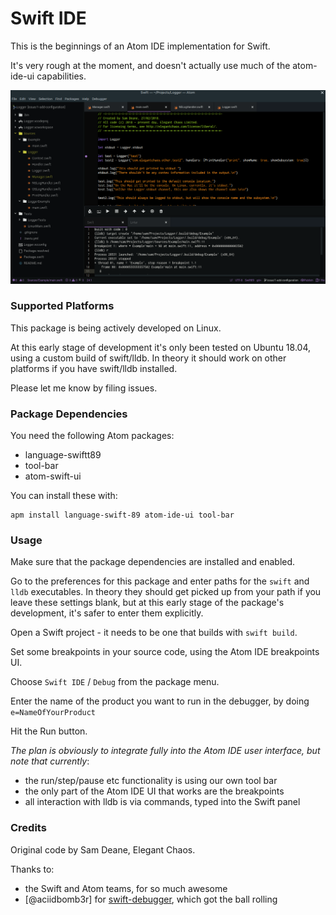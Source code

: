 # Swift IDE

This is the beginnings of an Atom IDE implementation for Swift.

It's very rough at the moment, and doesn't actually use much of the atom-ide-ui capabilities.

![screenshot](screenshot.png)

### Supported Platforms

This package is being actively developed on Linux.

At this early stage of development it's only been tested on Ubuntu 18.04, using a custom build of swift/lldb. In theory it should work on other platforms if you have swift/lldb installed.

Please let me know by filing issues.

### Package Dependencies

You need the following Atom packages:

- language-swiftt89
- tool-bar
- atom-swift-ui

You can install these with:

```
apm install language-swift-89 atom-ide-ui tool-bar
```

### Usage

Make sure that the package dependencies are installed and enabled.

Go to the preferences for this package and enter paths for the `swift` and `lldb` executables. In theory they should get picked up from your path if you leave these settings blank, but at this early stage of the package's development, it's safer to enter them explicitly.

Open a Swift project - it needs to be one that builds with `swift build`.

Set some breakpoints in your source code, using the Atom IDE breakpoints UI.

Choose `Swift IDE` / `Debug` from the package menu.

Enter the name of the product you want to run in the debugger, by doing `e=NameOfYourProduct`

Hit the Run button.


*The plan is obviously to integrate fully into the Atom IDE user interface, but note that currently*:

- the run/step/pause etc functionality is using our own tool bar
- the only part of the Atom IDE UI that works are the breakpoints
- all interaction with lldb is via commands, typed into the Swift panel


### Credits

Original code by Sam Deane, Elegant Chaos.

Thanks to:

- the Swift and Atom teams, for so much awesome
- [@aciidbomb3r] for [swift-debugger](https://github.com/aciidb0mb3r/atom-swift-debugger), which got the ball rolling
